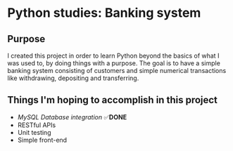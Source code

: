 # Python studies: Banking system

## Purpose

I created this project in order to learn Python beyond the basics of what I was used to, by doing things with a purpose. The goal is to have a simple banking system consisting of customers and simple numerical transactions like withdrawing, depositing and transferring.

## Things I'm hoping to accomplish in this project

* *MySQL Database integration* ✅**DONE**
* RESTful APIs
* Unit testing
* Simple front-end